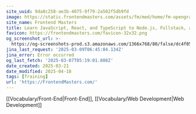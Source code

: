 ```yaml
---
site_uuid: 9da8c258-ae3b-4075-9f79-2a502f5db9fd
image: https://static.frontendmasters.com/assets/fm/med/home/fm-opengraph-v3.jpg
site_name: Frontend Masters
title: Learn JavaScript, React, and TypeScript to Node.js, Fullstack, and Backend
favicon: https://frontendmasters.com/favicon-32x32.png
og_screenshot_url: >-
  https://og-screenshots-prod.s3.amazonaws.com/1366x768/80/false/dc4f05de8d831d24ccb5c744a17e63d3ab6645d0affdbfd763b509b99be6eabc.jpeg
jina_last_request: '2025-03-09T06:45:04.134Z'
jina_error: Error occurred
og_last_fetch: '2025-03-07T05:19:01.808Z'
date_created: 2025-03-21
date_modified: 2025-04-18
tags: [Training]
url: 'https://FrontendMasters.com/'
---
```












































[[Vocabulary/Front-End|Front-End]], [[Vocabulary/Web Development|Web Development]]
